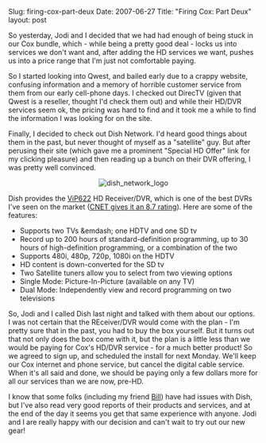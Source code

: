 Slug: firing-cox-part-deux
Date: 2007-06-27
Title: "Firing Cox: Part Deux"
layout: post

So yesterday, Jodi and I decided that we had had enough of being stuck in our Cox bundle, which - while being a pretty good deal - locks us into services we don't want and, after adding the HD services we want, pushes us into a price range that I'm just not comfortable paying.

So I started looking into Qwest, and bailed early due to a crappy website, confusing information and a memory of horrible customer service from them from our early cell-phone days. I checked out DirecTV (given that Qwest is a reseller, thought I'd check them out) and while their HD/DVR services seem ok, the pricing was hard to find and it took me a while to find the information I was looking for on the site.

Finally, I decided to check out Dish Network. I'd heard good things about them in the past, but never thought of myself as a "satellite" guy. But after perusing their site (which gave me a prominent "Special HD Offer" link for my clicking pleasure) and then reading up a bunch on their DVR offering, I was pretty well convinced.

<p style="text-align:center;"><img  alt="dish_network_logo" class="at-xid-6a010534988cd3970b0120a5b36a2c970c " src="https://steveivy.typepad.com/.a/6a010534988cd3970b0120a5b36a2c970c-pi" /></p>

Dish provides the [ViP622](http://www.dishnetwork.com/content/our_products/dish_hd/receivers/vip622dvr/index.shtml) HD Receiver/DVR, which is one of the best DVRs I've seen on the market ([CNET gives it an 8.7 rating](http://reviews.cnet.com/digital-video-recorders-dvrs/dish-network-hd-dvr/4505-6474_7-31778299.html?tag=prod.txt.1)). Here are some of the features:

 * Supports two TVs &emdash; one HDTV and one SD tv
 * Record up to 200 hours of standard-definition programming, up to 30 hours of high-definition programming, or a combination of the two
 * Supports 480i, 480p, 720p, 1080i on the HDTV
 * HD content is down-converted for the SD tv
 * Two Satellite tuners allow you to select from two viewing options
  * Single Mode: Picture-In-Picture (available on any TV)
  * Dual Mode: Independently view and record programming on two televisions

So, Jodi and I called Dish last night and talked with them about our options. I was not certain that the REceiver/DVR would come with the plan - I'm pretty sure that in the past, you had to buy the box yourself. But it turns out that not only does the box come with it, but the plan is a little less than we would be paying for Cox's HD/DVR service - for a much better product! So we agreed to sign up, and scheduled the install for next Monday. We'll keep our Cox internet and phone service, but cancel the digital cable service. When it's all said and done, we should be paying only a few dollars more for all our services than we are now, pre-HD.

I know that some folks (including my friend [Bill](http://bbrown.info/2003/07/17/dish-network-sucks-ass-2.aspx)) have had issues with Dish, but I've also read very good reports of their products and services, and at the end of the day it seems you get that same experience with anyone. Jodi and I are really happy with our decision and can't wait to try out our new gear!
